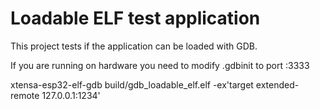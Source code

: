 # Loadable ELF test application

This project tests if the application can be loaded with GDB.

If you are running on hardware you need to modify .gdbinit to port :3333



xtensa-esp32-elf-gdb build/gdb_loadable_elf.elf -ex'target extended-remote 127.0.0.1:1234'
